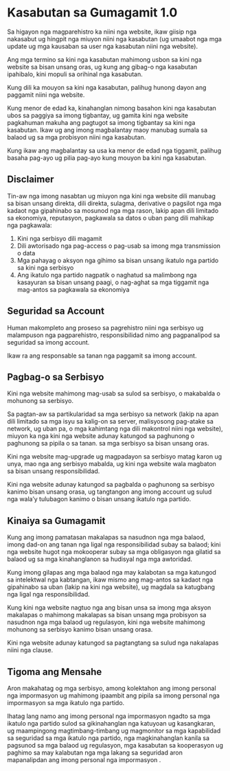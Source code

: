# Kasabutan sa Gumagamit 1.0

Sa higayon nga magparehistro ka niini nga website, ikaw giisip nga nakasabut ug hingpit nga miuyon niini nga kasabutan (ug umaabot nga mga update ug mga kausaban sa user nga kasabutan niini nga website).

Ang mga termino sa kini nga kasabutan mahimong usbon sa kini nga website sa bisan unsang oras, ug kung ang gibag-o nga kasabutan ipahibalo, kini mopuli sa orihinal nga kasabutan.

Kung dili ka mouyon sa kini nga kasabutan, palihug hunong dayon ang paggamit niini nga website.

Kung menor de edad ka, kinahanglan nimong basahon kini nga kasabutan ubos sa paggiya sa imong tigbantay, ug gamita kini nga website pagkahuman makuha ang pagtugot sa imong tigbantay sa kini nga kasabutan. Ikaw ug ang imong magbalantay maoy manubag sumala sa balaod ug sa mga probisyon niini nga kasabutan.

Kung ikaw ang magbalantay sa usa ka menor de edad nga tiggamit, palihug basaha pag-ayo ug pilia pag-ayo kung mouyon ba kini nga kasabutan.

## Disclaimer

Tin-aw nga imong nasabtan ug miuyon nga kini nga website dili manubag sa bisan unsang direkta, dili direkta, sulagma, derivative o pagsilot nga mga kadaot nga gipahinabo sa mosunod nga mga rason, lakip apan dili limitado sa ekonomiya, reputasyon, pagkawala sa datos o uban pang dili mahikap nga pagkawala:

1. Kini nga serbisyo dili magamit
1. Dili awtorisado nga pag-access o pag-usab sa imong mga transmission o data
1. Mga pahayag o aksyon nga gihimo sa bisan unsang ikatulo nga partido sa kini nga serbisyo
1. Ang ikatulo nga partido nagpatik o naghatud sa malimbong nga kasayuran sa bisan unsang paagi, o nag-aghat sa mga tiggamit nga mag-antos sa pagkawala sa ekonomiya

## Seguridad sa Account

Human makompleto ang proseso sa pagrehistro niini nga serbisyo ug malampuson nga pagparehistro, responsibilidad nimo ang pagpanalipod sa seguridad sa imong account.

Ikaw ra ang responsable sa tanan nga paggamit sa imong account.

## Pagbag-o sa Serbisyo

Kini nga website mahimong mag-usab sa sulod sa serbisyo, o makabalda o mohunong sa serbisyo.

Sa pagtan-aw sa partikularidad sa mga serbisyo sa network (lakip na apan dili limitado sa mga isyu sa kalig-on sa server, malisyosong pag-atake sa network, ug uban pa, o mga kahimtang nga dili makontrol niini nga website), miuyon ka nga kini nga website adunay katungod sa paghunong o paghunong sa pipila o sa tanan. sa mga serbisyo sa bisan unsang oras.

Kini nga website mag-upgrade ug magpadayon sa serbisyo matag karon ug unya, mao nga ang serbisyo mabalda, ug kini nga website wala magbaton sa bisan unsang responsibilidad.

Kini nga website adunay katungod sa pagbalda o paghunong sa serbisyo kanimo bisan unsang orasa, ug tangtangon ang imong account ug sulud nga wala’y tulubagon kanimo o bisan unsang ikatulo nga partido.

## Kinaiya sa Gumagamit

Kung ang imong pamatasan makalapas sa nasudnon nga mga balaod, imong dad-on ang tanan nga ligal nga responsibilidad subay sa balaod; kini nga website hugot nga mokooperar subay sa mga obligasyon nga gilatid sa balaod ug sa mga kinahanglanon sa hudisyal nga mga awtoridad.

Kung imong gilapas ang mga balaod nga may kalabotan sa mga katungod sa intelektwal nga kabtangan, ikaw mismo ang mag-antos sa kadaot nga gipahinabo sa uban (lakip na kini nga website), ug magdala sa katugbang nga ligal nga responsibilidad.

Kung kini nga website nagtuo nga ang bisan unsa sa imong mga aksyon makalapas o mahimong makalapas sa bisan unsang mga probisyon sa nasudnon nga mga balaod ug regulasyon, kini nga website mahimong mohunong sa serbisyo kanimo bisan unsang orasa.

Kini nga website adunay katungod sa pagtangtang sa sulud nga nakalapas niini nga clause.

## Tigoma ang Mensahe

Aron makahatag og mga serbisyo, among kolektahon ang imong personal nga impormasyon ug mahimong ipaambit ang pipila sa imong personal nga impormasyon sa mga ikatulo nga partido.

Ihatag lang namo ang imong personal nga impormasyon ngadto sa mga ikatulo nga partido sulod sa gikinahanglan nga katuyoan ug kasangkaran, ug maampingong magtimbang-timbang ug magmonitor sa mga kapabilidad sa seguridad sa mga ikatulo nga partido, nga magkinahanglan kanila sa pagsunod sa mga balaod ug regulasyon, mga kasabutan sa kooperasyon ug paghimo sa may kalabutan nga mga lakang sa seguridad aron mapanalipdan ang imong personal nga impormasyon .
